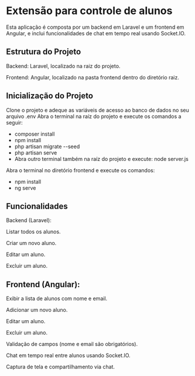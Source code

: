 # Extensão para controle de alunos

Esta aplicação é composta por um backend em Laravel e um frontend em Angular, e inclui funcionalidades de chat em tempo real usando Socket.IO.

## Estrutura do Projeto
Backend: Laravel, localizado na raiz do projeto.

Frontend: Angular, localizado na pasta frontend dentro do diretório raiz.

## Inicialização do Projeto
Clone o projeto e adeque as variáveis de acesso ao banco de dados no seu arquivo .env
Abra o terminal na raíz do projeto e execute os comandos a seguir:
- composer install
- npm install
- php artisan migrate --seed
- php artisan serve
- Abra outro terminal também na raíz do projeto e execute: node server.js

Abra o terminal no diretório frontend e execute os comandos:
- npm install
- ng serve
  

## Funcionalidades
Backend (Laravel):

Listar todos os alunos.

Criar um novo aluno.

Editar um aluno.

Excluir um aluno.

## Frontend (Angular):

Exibir a lista de alunos com nome e email.

Adicionar um novo aluno.

Editar um aluno.

Excluir um aluno.

Validação de campos (nome e email são obrigatórios).

Chat em tempo real entre alunos usando Socket.IO.

Captura de tela e compartilhamento via chat.
